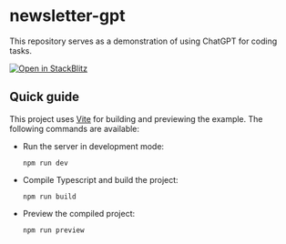# newsletter-gpt

This repository serves as a demonstration of using ChatGPT for coding tasks.

[![Open in StackBlitz](https://developer.stackblitz.com/img/open_in_stackblitz.svg)][stackblitz]

## Quick guide

This project uses [Vite][vite] for building and previewing the example. The following commands are
available:

- Run the server in development mode:
  ```shell
  npm run dev
  ```

- Compile Typescript and build the project:
  ```shell
  npm run build
  ```

- Preview the compiled project:
  ```shell
  npm run preview
  ```

[stackblitz]: https://stackblitz.com/github/jboix/newsletter-gpt
[vite]: https://vitejs.dev/
